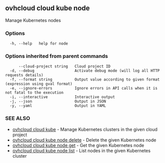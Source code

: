 ## ovhcloud cloud kube node

Manage Kubernetes nodes

### Options

```
  -h, --help   help for node
```

### Options inherited from parent commands

```
      --cloud-project string   Cloud project ID
  -d, --debug                  Activate debug mode (will log all HTTP requests details)
  -f, --format string          Output value according to given format (expression using gval format)
  -e, --ignore-errors          Ignore errors in API calls when it is not fatal to the execution
  -i, --interactive            Interactive output
  -j, --json                   Output in JSON
  -y, --yaml                   Output in YAML
```

### SEE ALSO

* [ovhcloud cloud kube](ovhcloud_cloud_kube.md)	 - Manage Kubernetes clusters in the given cloud project
* [ovhcloud cloud kube node delete](ovhcloud_cloud_kube_node_delete.md)	 - Delete the given Kubernetes node
* [ovhcloud cloud kube node get](ovhcloud_cloud_kube_node_get.md)	 - Get the given Kubernetes node
* [ovhcloud cloud kube node list](ovhcloud_cloud_kube_node_list.md)	 - List nodes in the given Kubernetes cluster

